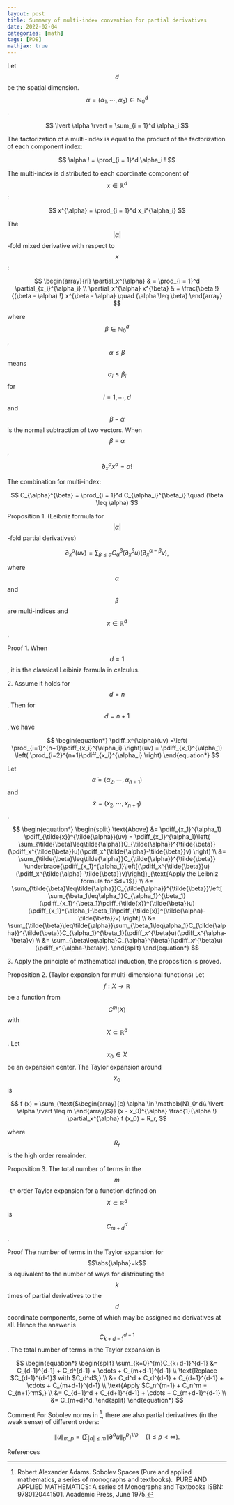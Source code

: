 ```yaml
---
layout: post
title: Summary of multi-index convention for partial derivatives
date: 2022-02-04
categories: [math]
tags: [PDE]
mathjax: true
---
```


Let $$d$$ be the spatial dimension. $$\alpha = (\alpha_1, \cdots, \alpha_d) \in \mathbb{N}_0^d$$.

$$
 \lvert \alpha \rvert = \sum_{i = 1}^d \alpha_i
$$

The factorization of a multi-index is equal to the product of the factorization of each component index:

$$
 \alpha ! = \prod_{i = 1}^d \alpha_i !
$$

The multi-index is distributed to each coordinate component of $$x \in \mathbb{R}^d$$:

$$
 x^{\alpha} = \prod_{i = 1}^d x_i^{\alpha_i}
$$

The $$\lvert \alpha \rvert$$-fold mixed derivative with respect to $$x$$:

$$
 \begin{array}{rl} \partial_x^{\alpha} & = \prod_{i = 1}^d \partial_{x_i}^{\alpha_i} \\ \partial_x^{\alpha} x^{\beta} & = \frac{\beta !}{(\beta - \alpha) !} x^{\beta - \alpha} \quad (\alpha \leq \beta) \end{array}
$$

where $$\beta \in \mathbb{N}_0^d$$, $$\alpha \leq \beta$$ means $$\alpha_i \leq \beta_i$$ for $$i = 1, \cdots, d$$ and $$\beta - \alpha$$ is the normal subtraction of two vectors. When $$\beta \equiv \alpha$$,

$$
 \partial_x^{\alpha} x^{\alpha} = \alpha !
$$

The combination for multi-index:

$$
 C_{\alpha}^{\beta} = \prod_{i = 1}^d C_{\alpha_i}^{\beta_i} \quad (\beta \leq \alpha)
$$

Proposition 1. (Leibniz formula for $$\lvert \alpha \rvert$$-fold partial derivatives)

$$
 \partial_x^{\alpha} (uv) = \sum_{\beta \leq \alpha} C_{\alpha}^{\beta} (\partial_x^{\beta} u) (\partial_x^{\alpha - \beta} v),
$$

where $$\alpha$$ and $$\beta$$ are multi-indices and $$x \in \mathbb{R}^d$$.

Proof 1\. When $$d=1$$, it is the classical Leibiniz formula in calculus.

2\. Assume it holds for $$d=n$$. Then for $$d=n+1$$, we have

$$
\begin{equation*}
    \pdiff_x^{\alpha}(uv) =\left( \prod_{i=1}^{n+1}\pdiff_{x_i}^{\alpha_i} \right)(uv) =
    \pdiff_{x_1}^{\alpha_1} \left( \prod_{i=2}^{n+1}\pdiff_{x_i}^{\alpha_i} \right)
\end{equation*}
$$

Let $$\tilde{\alpha}=(\alpha_2,\cdots,\alpha_{n+1})$$ and $$\tilde{x}=(x_2,\cdots,x_{n+1})$$,

$$
\begin{equation*}
  \begin{split}
      \text{Above} &= \pdiff_{x_1}^{\alpha_1}
      \pdiff_{\tilde{x}}^{\tilde{\alpha}}(uv) = \pdiff_{x_1}^{\alpha_1}\left(
        \sum_{\tilde{\beta}\leq\tilde{\alpha}}C_{\tilde{\alpha}}^{\tilde{\beta}}(\pdiff_x^{\tilde{\beta}}u)(\pdiff_x^{\tilde{\alpha}-\tilde{\beta}}v)
      \right) \\
      &= \sum_{\tilde{\beta}\leq\tilde{\alpha}}C_{\tilde{\alpha}}^{\tilde{\beta}}
      \underbrace{\pdiff_{x_1}^{\alpha_1}\left[(\pdiff_x^{\tilde{\beta}}u)(\pdiff_x^{\tilde{\alpha}-\tilde{\beta}}v)\right]}_{\text{Apply the Leibniz formula for $d=1$}} \\
      &= \sum_{\tilde{\beta}\leq\tilde{\alpha}}C_{\tilde{\alpha}}^{\tilde{\beta}}\left[
        \sum_{\beta_1\leq\alpha_1}C_{\alpha_1}^{\beta_1}(\pdiff_{x_1}^{\beta_1}\pdiff_{\tilde{x}}^{\tilde{\beta}}u)(\pdiff_{x_1}^{\alpha_1-\beta_1}\pdiff_{\tilde{x}}^{\tilde{\alpha}-\tilde{\beta}}v)
      \right] \\
      &= \sum_{\tilde{\beta}\leq\tilde{\alpha}}\sum_{\beta_1\leq\alpha_1}C_{\tilde{\alpha}}^{\tilde{\beta}}C_{\alpha_1}^{\beta_1}(\pdiff_x^{\beta}u)(\pdiff_x^{\alpha-\beta}v) \\
      &= \sum_{\beta\leq\alpha}C_{\alpha}^{\beta}(\pdiff_x^{\beta}u)(\pdiff_x^{\alpha-\beta}v).
  \end{split}
\end{equation*}
$$

3\. Apply the principle of mathematical induction, the proposition is proved.

Proposition 2. (Taylor expansion for multi-dimensional functions) Let $$f : X \rightarrow \mathbb{R}$$ be a function from $$C^m (X)$$ with $$X \subset \mathbb{R}^d$$. Let $$x_0 \in X$$ be an expansion center. The Taylor expansion around $$x_0$$ is

$$
f (x) = \sum_{\text{$\begin{array}{c} \alpha \in \mathbb{N}_0^d\\ \lvert \alpha \rvert \leq m \end{array}$}} (x - x_0)^{\alpha} \frac{1}{\alpha !} \partial_x^{\alpha} f (x_0) + R_r,
$$

where $$R_r$$ is the high order remainder.

Proposition 3. The total number of terms in the $$m$$-th order Taylor expansion for a function defined on $$X \subset \mathbb{R}^d$$ is $$C_{m + d}^d$$.

Proof  The number of terms in the Taylor expansion for $$\abs{\alpha}=k$$ is equivalent to the number of ways for distributing the $$k$$ times of partial derivatives to the $$d$$ coordinate components, some of which may be assigned no derivatives at all. Hence the answer is $$C_{k+d-1}^{d-1}$$. The total number of terms in the Taylor expansion is

$$
\begin{equation*}
  \begin{split}
    \sum_{k=0}^{m}C_{k+d-1}^{d-1} &= C_{d-1}^{d-1} + C_d^{d-1} + \cdots + C_{m+d-1}^{d-1} \\
    \text{Replace $C_{d-1}^{d-1}$ with $C_d^d$,} \\
    &= C_d^d + C_d^{d-1} + C_{d+1}^{d-1} + \cdots + C_{m+d-1}^{d-1} \\
    \text{Apply $C_n^{m-1} + C_n^m = C_{n+1}^m$,} \\
    &= C_{d+1}^d + C_{d+1}^{d-1} + \cdots + C_{m+d-1}^{d-1} \\
    &= C_{m+d}^d.
  \end{split}
\end{equation*}
$$

Comment For Sobolev norms in [^Ada75], there are also partial derivatives (in the weak sense) of different orders:

$$
 \lVert u \rVert_{m, p} = \left( \sum_{\lvert \alpha \rvert \leq m} \lVert \partial^{\alpha} u \rVert_p^p \right)^{1 / p} \quad (1 \leq p < \infty) .
$$

References

[^Ada75]: Robert Alexander Adams. Sobolev Spaces (Pure and applied mathematics, a series of monographs and textbooks). &nbsp;PURE AND APPLIED MATHEMATICS: A series of Monographs and Textbooks ISBN: 9780120441501. Academic Press, June 1975. 
